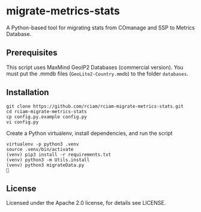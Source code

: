 # migrate-metrics-stats
A Python-based tool for migrating stats from COmanage and SSP to Metrics Database.
## Prerequisites
This script uses MaxMind GeoIP2 Databases (commercial version).
You must put the .mmdb files (`GeoLite2-Country.mmdb`) to the folder `databases`.

## Installation
```
git clone https://github.com/rciam/rciam-migrate-metrics-stats.git
cd rciam-migrate-metrics-stats
cp config.py.example config.py
vi config.py
```

Create a Python virtualenv, install dependencies, and run the script
```
virtualenv -p python3 .venv
source .venv/bin/activate
(venv) pip3 install -r requirements.txt
(venv) python3 -m Utils.install
(venv) python3 migrateData.py
🍺
```

## License
Licensed under the Apache 2.0 license, for details see LICENSE.



